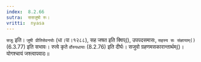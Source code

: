 ```yaml
---
index:  8.2.66
sutra:  ससजुषो रुः।
vritti:  nyasa
---
```


`सजूः` इति। `जुषी प्रीतिसेवनयोः` (धा।पा।१२८८), सह जषत इति क्विप्(), उपपदसमासः, `सहस्य सः संज्ञायाम्()` (6.3.77) इति सभावः। रुत्वे कृते `र्वोरुपधायाः` (8.2.76) इति दीर्घः। सजुवो ग्रहणमसकारान्तार्थम्()। योगश्चायं जश्त्वापवादः॥
